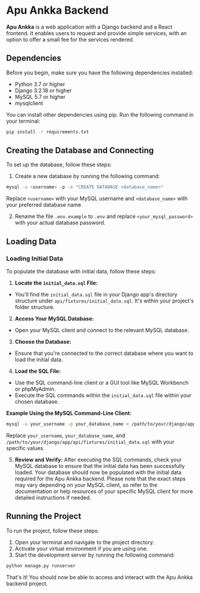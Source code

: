 # Apu Ankka Backend

**Apu Ankka** is a web application with a Django backend and a React frontend. It enables users to request and provide simple services, with an option to offer a small fee for the services rendered.

## Dependencies

Before you begin, make sure you have the following dependencies installed:

- Python 3.7 or higher
- Django 3.2.18 or higher
- MySQL 5.7 or higher
- mysqlclient

You can install other dependencies using pip. Run the following command in your terminal:

```bash
pip install -r requirements.txt

```


## Creating the Database and Connecting

To set up the database, follow these steps:

1. Create a new database by running the following command:

```bash
mysql -u <username> -p -e "CREATE DATABASE <database_name>"

```


Replace `<username>` with your MySQL username and `<database_name>` with your preferred database name.

2. Rename the file `.env.example` to `.env` and replace `<your_mysql_password>` with your actual database password.

## Loading Data

### Loading Initial Data

To populate the database with initial data, follow these steps:

1. **Locate the `initial_data.sql` File:**
- You'll find the `initial_data.sql` file in your Django app's directory structure under `api/fixtures/initial_data.sql`. It's within your project's folder structure.

2. **Access Your MySQL Database:**
- Open your MySQL client and connect to the relevant MySQL database.

3. **Choose the Database:**
- Ensure that you're connected to the correct database where you want to load the initial data.

4. **Load the SQL File:**
- Use the SQL command-line client or a GUI tool like MySQL Workbench or phpMyAdmin.
- Execute the SQL commands within the `initial_data.sql` file within your chosen database.

**Example Using the MySQL Command-Line Client:**
```bash
mysql -u your_username -p your_database_name < /path/to/your/django/app/api/fixtures/initial_data.sql
```


Replace `your_username`, `your_database_name`, and `/path/to/your/django/app/api/fixtures/initial_data.sql` with your specific values.

5. **Review and Verify:**
After executing the SQL commands, check your MySQL database to ensure that the initial data has been successfully loaded. Your database should now be populated with the initial data required for the Apu Ankka backend. Please note that the exact steps may vary depending on your MySQL client, so refer to the documentation or help resources of your specific MySQL client for more detailed instructions if needed.

## Running the Project

To run the project, follow these steps:

1. Open your terminal and navigate to the project directory.
2. Activate your virtual environment if you are using one.
3. Start the development server by running the following command:

```bash
python manage.py runserver
```


That's it! You should now be able to access and interact with the Apu Ankka backend project.

